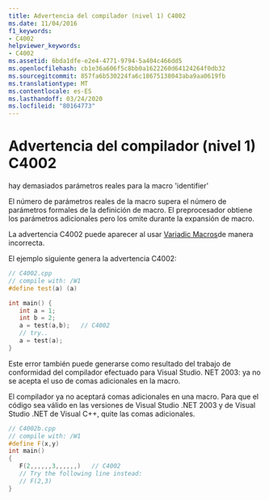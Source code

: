 ```yaml
---
title: Advertencia del compilador (nivel 1) C4002
ms.date: 11/04/2016
f1_keywords:
- C4002
helpviewer_keywords:
- C4002
ms.assetid: 6bda1dfe-e2e4-4771-9794-5a404c466dd5
ms.openlocfilehash: cb1e36a606f5c8bb0a1622260d64124264f0db32
ms.sourcegitcommit: 857fa6b530224fa6c18675138043aba9aa0619fb
ms.translationtype: MT
ms.contentlocale: es-ES
ms.lasthandoff: 03/24/2020
ms.locfileid: "80164773"
---
```

# <a name="compiler-warning-level-1-c4002"></a>Advertencia del compilador (nivel 1) C4002

hay demasiados parámetros reales para la macro 'identifier'

El número de parámetros reales de la macro supera el número de parámetros formales de la definición de macro. El preprocesador obtiene los parámetros adicionales pero los omite durante la expansión de macro.

La advertencia C4002 puede aparecer al usar [Variadic Macros](../../preprocessor/variadic-macros.md)de manera incorrecta.

El ejemplo siguiente genera la advertencia C4002:

```cpp
// C4002.cpp
// compile with: /W1
#define test(a) (a)

int main() {
   int a = 1;
   int b = 2;
   a = test(a,b);   // C4002
   // try..
   a = test(a);
}
```

Este error también puede generarse como resultado del trabajo de conformidad del compilador efectuado para Visual Studio. NET 2003: ya no se acepta el uso de comas adicionales en la macro.

El compilador ya no aceptará comas adicionales en una macro. Para que el código sea válido en las versiones de Visual Studio .NET 2003 y de Visual Studio .NET de Visual C++, quite las comas adicionales.

```cpp
// C4002b.cpp
// compile with: /W1
#define F(x,y)
int main()
{
   F(2,,,,,,3,,,,,,)   // C4002
   // Try the following line instead:
   // F(2,3)
}
```
